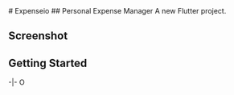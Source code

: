 
<centre>
# Expenseio
## Personal Expense Manager
</centre>
A new Flutter project.

## Screenshot 

## Getting Started



-|-
O
